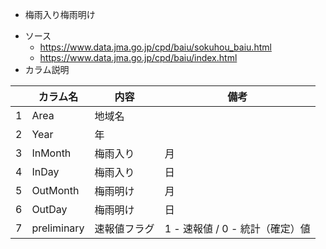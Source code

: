 * 梅雨入り梅雨明け
 - ソース
   - https://www.data.jma.go.jp/cpd/baiu/sokuhou_baiu.html
   - https://www.data.jma.go.jp/cpd/baiu/index.html
 - カラム説明

 |  | カラム名 | 内容 | 備考 |
 | --- | --- | --- | --- |
 | 1 | Area | 地域名 | |
 | 2 | Year | 年 | |
 | 3 | InMonth | 梅雨入り | 月 |
 | 4 | InDay |梅雨入り | 日 |
 | 5 | OutMonth | 梅雨明け | 月 |
 | 6 | OutDay | 梅雨明け | 日 |
 | 7 | preliminary | 速報値フラグ | 1 - 速報値 / 0 - 統計（確定）値 |
 

